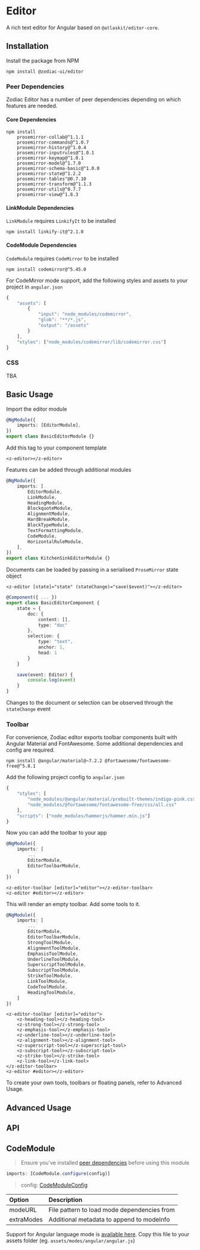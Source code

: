 # Editor

A rich text editor for Angular based on `@atlaskit/editor-core`.

## Installation

Install the package from NPM

```text
npm install @zodiac-ui/editor
```

### Peer Dependencies

Zodiac Editor has a number of peer dependencies depending on which features are needed.

#### Core Dependencies

```text
npm install
    prosemirror-collab@^1.1.1
    prosemirror-commands@^1.0.7
    prosemirror-history@^1.0.4
    prosemirror-inputrules@^1.0.1
    prosemirror-keymap@^1.0.1
    prosemirror-model@^1.7.0
    prosemirror-schema-basic@^1.0.0
    prosemirror-state@^1.2.2
    prosemirror-tables"@0.7.10
    prosemirror-transform@^1.1.3
    prosemirror-utils@^0.7.7
    prosemirror-view@^1.8.3
```

#### LinkModule Dependencies

`LinkModule` requires `LinkifyIt` to be installed

```text
npm install linkify-it@^2.1.0
```

#### CodeModule Dependencies

`CodeModule` requires `CodeMirror` to be installed

```text
npm install codemirror@^5.45.0
```

For CodeMirror mode support, add the following styles and assets to your project in `angular.json`

```javascript
{
    "assets": [
        {
            "input": "node_modules/codemirror",
            "glob": "**/*.js",
            "output": "/assets"
        }
    ],
    "styles": ["node_modules/codemirror/lib/codemirror.css"]
}
```

### CSS

TBA

## Basic Usage

Import the editor module

```typescript
@NgModule({
    imports: [EditorModule],
})
export class BasicEditorModule {}
```

Add this tag to your component template

```markup
<z-editor></z-editor>
```

Features can be added through additional modules

```typescript
@NgModule({
    imports: [
        EditorModule,
        LinkModule,
        HeadingModule,
        BlockquoteModule,
        AlignmentModule,
        HardBreakModule,
        BlockTypeModule,
        TextFormattingModule,
        CodeModule,
        HorizontalRuleModule,
    ],
})
export class KitchenSinkEditorModule {}
```

Documents can be loaded by passing in a serialised `ProseMirror` state object

```markup
<z-editor [state]="state" (stateChange)="save($event)"></z-editor>
```

```typescript
@Component({ ... })
export class BasicEditorComponent {
    state = {
        doc: {
            content: [],
            type: "doc"
        },
        selection: {
            type: "text",
            anchor: 1,
            head: 1
        }
    }

    save(event: Editor) {
        console.log(event)
    }
}
```

Changes to the document or selection can be observed through the `stateChange` event

### Toolbar

For convenience, Zodiac editor exports toolbar components built with Angular Material and FontAwesome. Some additional dependencies and config are required.

```text
npm install @angular/material@~7.2.2 @fortawesome/fontawesome-free@^5.8.1
```

Add the following project config to `angular.json`

```javascript
{
    "styles": [
        "node_modules/@angular/material/prebuilt-themes/indigo-pink.css", // or another theme
        "node_modules/@fortawesome/fontawesome-free/css/all.css"
    ],
    "scripts": ["node_modules/hammerjs/hammer.min.js"]
}
```

Now you can add the toolbar to your app

```typescript
@NgModule({
    imports: [
        ...
        EditorModule,
        EditorToolbarModule,
    ]
})
```

```markup
<z-editor-toolbar [editor]="editor"></z-editor-toolbar>
<z-editor #editor></z-editor>
```

This will render an empty toolbar. Add some tools to it.

```typescript
@NgModule({
    imports: [
        ...
        EditorModule,
        EditorToolbarModule,
        StrongToolModule,
        AlignmentToolModule,
        EmphasisToolModule,
        UnderlineToolModule,
        SuperscriptToolModule,
        SubscriptToolModule,
        StrikeToolModule,
        LinkToolModule,
        CodeToolModule,
        HeadingToolModule,
    ]
})
```

```markup
<z-editor-toolbar [editor]="editor">
    <z-heading-tool></z-heading-tool>
    <z-strong-tool></z-strong-tool>
    <z-emphasis-tool></z-emphasis-tool>
    <z-underline-tool></z-underline-tool>
    <z-alignment-tool></z-alignment-tool>
    <z-superscript-tool></z-superscript-tool>
    <z-subscript-tool></z-subscript-tool>
    <z-strike-tool></z-strike-tool>
    <z-link-tool></z-link-tool>
</z-editor-toolbar>
<z-editor #editor></z-editor>
```

To create your own tools, toolbars or floating panels, refer to Advanced Usage.

## Advanced Usage

## API

## CodeModule

> Ensure you've installed [peer dependencies](editor.md#codemodule-dependencies) before using this module

```typescript
imports: [CodeModule.configure(config)]
```

> config: [CodeModuleConfig](https://github.com/zodiac-team/zodiac-ui/tree/4d768096819e10f7baa1fb0644104052d0d890a6/libs/editor/src/plugins/code/interfaces.ts)

| Option | Description |
| :--- | :--- |
| modeURL | File pattern to load mode dependencies from |
| extraModes | Additional metadata to append to modeInfo |

Support for Angular language mode is [available here](https://github.com/zodiac-team/zodiac-ui/tree/4d768096819e10f7baa1fb0644104052d0d890a6/libs/editor/src/plugins/code/mode/angular.js). Copy this file to your assets folder \(eg. `assets/modes/angular/angular.js`\)

